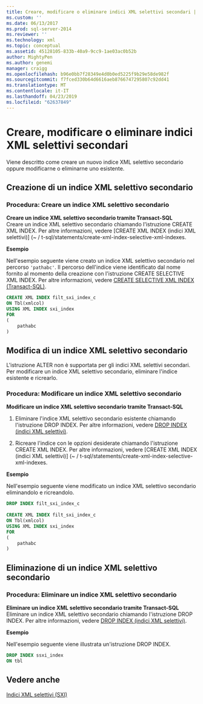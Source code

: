 ```yaml
---
title: Creare, modificare o eliminare indici XML selettivi secondari | Microsoft Docs
ms.custom: ''
ms.date: 06/13/2017
ms.prod: sql-server-2014
ms.reviewer: ''
ms.technology: xml
ms.topic: conceptual
ms.assetid: 45128105-833b-40a9-9cc9-1ae03ac0b52b
author: MightyPen
ms.author: genemi
manager: craigg
ms.openlocfilehash: b96e0bb7f28349e4d0b0ed5225f9b29e58de982f
ms.sourcegitcommit: f7fced330b64d6616aeb8766747295807c92dd41
ms.translationtype: MT
ms.contentlocale: it-IT
ms.lasthandoff: 04/23/2019
ms.locfileid: "62637849"
---
```

# <a name="create-alter-and-drop-secondary-selective-xml-indexes"></a>Creare, modificare o eliminare indici XML selettivi secondari
  Viene descritto come creare un nuovo indice XML selettivo secondario oppure modificarne o eliminarne uno esistente.  
  
##  <a name="create"></a> Creazione di un indice XML selettivo secondario  
  
### <a name="how-to-create-a-secondary-selective-xml-index"></a>Procedura: Creare un indice XML selettivo secondario  
 **Creare un indice XML selettivo secondario tramite Transact-SQL**  
 Creare un indice XML selettivo secondario chiamando l'istruzione CREATE XML INDEX. Per altre informazioni, vedere [CREATE XML INDEX &#40;indici XML selettivi&#41;] (~ / t-sql/statements/create-xml-index-selective-xml-indexes.  
  
 **Esempio**  
  
 Nell'esempio seguente viene creato un indice XML selettivo secondario nel percorso `'pathabc'`. Il percorso dell'indice viene identificato dal nome fornito al momento della creazione con l'istruzione CREATE SELECTIVE XML INDEX. Per altre informazioni, vedere [CREATE SELECTIVE XML INDEX &#40;Transact-SQL&#41;](/sql/t-sql/statements/create-selective-xml-index-transact-sql).  
  
```sql  
CREATE XML INDEX filt_sxi_index_c  
ON Tbl(xmlcol)  
USING XML INDEX sxi_index  
FOR  
(  
    pathabc  
)  
```  
  
  
##  <a name="alter"></a> Modifica di un indice XML selettivo secondario  
 L'istruzione ALTER non è supportata per gli indici XML selettivi secondari. Per modificare un indice XML selettivo secondario, eliminare l'indice esistente e ricrearlo.  
  
### <a name="how-to-alter-a-secondary-selective-xml-index"></a>Procedura: Modificare un indice XML selettivo secondario  
 **Modificare un indice XML selettivo secondario tramite Transact-SQL**  
 1.  Eliminare l'indice XML selettivo secondario esistente chiamando l'istruzione DROP INDEX. Per altre informazioni, vedere [DROP INDEX &#40;indici XML selettivi&#41;](../indexes/indexes.md).  
  
2.  Ricreare l'indice con le opzioni desiderate chiamando l'istruzione CREATE XML INDEX. Per altre informazioni, vedere [CREATE XML INDEX &#40;indici XML selettivi&#41;] (~ / t-sql/statements/create-xml-index-selective-xml-indexes.  
  
 **Esempio**  
  
 Nell'esempio seguente viene modificato un indice XML selettivo secondario eliminandolo e ricreandolo.  
  
```sql  
DROP INDEX filt_sxi_index_c  
  
CREATE XML INDEX filt_sxi_index_c  
ON Tbl(xmlcol)  
USING XML INDEX sxi_index  
FOR  
(  
    pathabc  
)  
```  
  
  
##  <a name="drop"></a> Eliminazione di un indice XML selettivo secondario  
  
### <a name="how-to-drop-a-secondary-selective-xml-index"></a>Procedura: Eliminare un indice XML selettivo secondario  
 **Eliminare un indice XML selettivo secondario tramite Transact-SQL**  
 Eliminare un indice XML selettivo secondario chiamando l'istruzione DROP INDEX. Per altre informazioni, vedere [DROP INDEX &#40;indici XML selettivi&#41;](../indexes/indexes.md).  
  
 **Esempio**  
  
 Nell'esempio seguente viene illustrata un'istruzione DROP INDEX.  
  
```sql  
DROP INDEX ssxi_index  
ON tbl  
```  
  
  
## <a name="see-also"></a>Vedere anche  
 [Indici XML selettivi &#40;SXI&#41;](selective-xml-indexes-sxi.md)  
  
  
